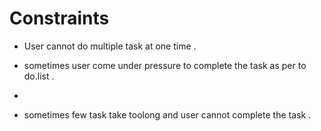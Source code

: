 # Constraints 

- User cannot do multiple task at one time .
  
- sometimes user come under pressure to complete the task as per to do.list .
- 
- sometimes few task take toolong and user cannot complete the task .